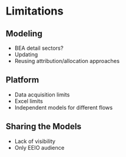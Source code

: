 # Limitations

## Modeling 
- BEA detail sectors? 
- Updating
- Reusing attribution/allocation approaches

## Platform 
- Data acquisition limits
- Excel limits 
- Independent models for different flows

## Sharing the Models
- Lack of visibility
- Only EEIO audience
